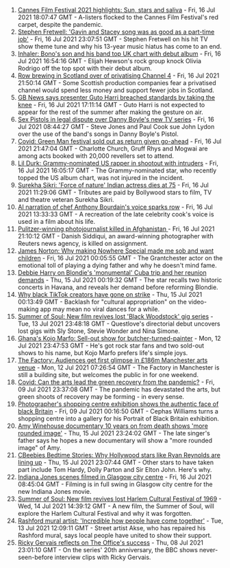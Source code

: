 1. [Cannes Film Festival 2021 highlights: Sun, stars and saliva](https://www.bbc.co.uk/news/entertainment-arts-57864015) - Fri, 16 Jul 2021 18:07:47 GMT - A-listers flocked to the Cannes Film Festival's red carpet, despite the pandemic.
2. [Stephen Fretwell: 'Gavin and Stacey song was as good as a part-time job'](https://www.bbc.co.uk/news/entertainment-arts-57812272) - Fri, 16 Jul 2021 23:07:51 GMT - Stephen Fretwell on his hit TV show theme tune and why his 13-year music hiatus has come to an end.
3. [Inhaler: Bono's son and his band top UK chart with debut album](https://www.bbc.co.uk/news/entertainment-arts-57864034) - Fri, 16 Jul 2021 16:54:16 GMT - Elijah Hewson's rock group knock Olivia Rodrigo off the top spot with their debut album.
4. [Row brewing in Scotland over of privatising Channel 4](https://www.bbc.co.uk/news/uk-scotland-scotland-business-57864641) - Fri, 16 Jul 2021 21:50:14 GMT - Some Scottish production companies fear a privatised channel would spend less money and support fewer jobs in Scotland.
5. [GB News says presenter Guto Harri breached standards by taking the knee](https://www.bbc.co.uk/news/entertainment-arts-57862332) - Fri, 16 Jul 2021 17:11:14 GMT - Guto Harri is not expected to appear for the rest of the summer after making the gesture on air.
6. [Sex Pistols in legal dispute over Danny Boyle's new TV series](https://www.bbc.co.uk/news/entertainment-arts-57860013) - Fri, 16 Jul 2021 08:44:27 GMT - Steve Jones and Paul Cook sue John Lydon over the use of the band's songs in Danny Boyle's Pistol.
7. [Covid: Green Man festival sold out as return given go-ahead](https://www.bbc.co.uk/news/uk-wales-57823405) - Fri, 16 Jul 2021 21:47:04 GMT - Charlotte Church, Gruff Rhys and Mogwai are among acts booked with 20,000 revellers set to attend.
8. [Lil Durk: Grammy-nominated US rapper in shootout with intruders](https://www.bbc.co.uk/news/entertainment-arts-57862712) - Fri, 16 Jul 2021 16:05:17 GMT - The Grammy-nominated star, who recently topped the US album chart, was not injured in the incident.
9. [Surekha Sikri: 'Force of nature' Indian actress dies at 75](https://www.bbc.co.uk/news/entertainment-arts-57860017) - Fri, 16 Jul 2021 11:29:06 GMT - Tributes are paid by Bollywood stars to film, TV and theatre veteran Surekha Sikri.
10. [AI narration of chef Anthony Bourdain's voice sparks row](https://www.bbc.co.uk/news/technology-57842514) - Fri, 16 Jul 2021 13:33:33 GMT - A recreation of the late celebrity cook's voice is used in a film about his life.
11. [Pulitzer-winning photojournalist killed in Afghanistan  ](https://www.bbc.co.uk/news/world-asia-india-57859652) - Fri, 16 Jul 2021 21:10:12 GMT - Danish Siddiqui, an award-winning photographer with Reuters news agency, is killed on assignment.
12. [James Norton: Why making Nowhere Special made me sob and want children](https://www.bbc.co.uk/news/entertainment-arts-57769056) - Fri, 16 Jul 2021 00:05:55 GMT - The Grantchester actor on the emotional toll of playing a dying father and why he doesn't mind fame.
13. [Debbie Harry on Blondie's 'monumental' Cuba trip and her reunion demands](https://www.bbc.co.uk/news/entertainment-arts-57808649) - Thu, 15 Jul 2021 00:19:32 GMT - The star recalls two historic concerts in Havana, and reveals her demand before reforming Blondie.
14. [Why black TikTok creators have gone on strike](https://www.bbc.co.uk/news/world-us-canada-57841055) - Thu, 15 Jul 2021 00:13:49 GMT - Backlash for "cultural appropriation" on the video-making app may mean no viral dances for a while.
15. [Summer of Soul: New film revives lost 'Black Woodstock' gig series](https://www.bbc.co.uk/news/entertainment-arts-57803091) - Tue, 13 Jul 2021 23:48:18 GMT - Questlove's directorial debut uncovers lost gigs with Sly Stone, Stevie Wonder and Nina Simone.
16. [Ghana's Kojo Marfo: Sell-out show for butcher-turned-painter](https://www.bbc.co.uk/news/world-africa-57553149) - Mon, 12 Jul 2021 23:47:53 GMT - He's got rock star fans and two sold-out shows to his name, but Kojo Marfo prefers life's simple joys.
17. [The Factory: Audiences get first glimpse in £186m Manchester arts venue](https://www.bbc.co.uk/news/entertainment-arts-57797958) - Mon, 12 Jul 2021 07:26:54 GMT - The Factory in Manchester is still a building site, but welcomes the public in for one weekend.
18. [Covid: Can the arts lead the green recovery from the pandemic?](https://www.bbc.co.uk/news/entertainment-arts-57779761) - Fri, 09 Jul 2021 23:37:08 GMT - The pandemic has devastated the arts, but green shoots of recovery may be forming - in every sense.
19. [Photographer's shopping centre exhibition shows the authentic face of black Britain](https://www.bbc.co.uk/news/entertainment-arts-57733386) - Fri, 09 Jul 2021 00:16:50 GMT - Cephas Williams turns a shopping centre into a gallery for his Portrait of Black Britain exhibition.
20. [Amy Winehouse documentary 10 years on from death shows 'more rounded image'](https://www.bbc.co.uk/news/entertainment-arts-57850132) - Thu, 15 Jul 2021 23:24:02 GMT - The late singer's father says he hopes a new documentary will show a "more rounded image" of Amy.
21. [CBeebies Bedtime Stories: Why Hollywood stars like Ryan Reynolds are lining up](https://www.bbc.co.uk/news/entertainment-arts-57827931) - Thu, 15 Jul 2021 23:07:44 GMT - Other stars to have taken part include Tom Hardy, Dolly Parton and Sir Elton John. Here's why.
22. [Indiana Jones scenes filmed in Glasgow city centre](https://www.bbc.co.uk/news/uk-scotland-57861704) - Fri, 16 Jul 2021 08:45:04 GMT - Filming is in full swing in Glasgow city centre for the new Indiana Jones movie.
23. [Summer of Soul: New film revives lost Harlem Cultural Festival of 1969](https://www.bbc.co.uk/news/entertainment-arts-57839265) - Wed, 14 Jul 2021 14:39:12 GMT - A new film, the Summer of Soul, will explore the Harlem Cultural Festival and why it was forgotten.
24. [Rashford mural artist: 'Incredible how people have come together'](https://www.bbc.co.uk/news/uk-57822845) - Tue, 13 Jul 2021 12:09:11 GMT - Street artist Akse, who has repaired his Rashford mural, says local people have united to show their support.
25. [Ricky Gervais reflects on The Office's success](https://www.bbc.co.uk/news/entertainment-arts-57743445) - Thu, 08 Jul 2021 23:01:10 GMT - On the series' 20th anniversary, the BBC shows never-seen-before interview clips with Ricky Gervais.

